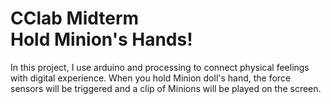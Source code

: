 # CClab Midterm<br>Hold Minion's Hands! 

In this project, I use arduino and processing to connect physical feelings with digital experience. When you hold Minion doll's hand, the force sensors will be triggered and a clip of Minions will be played on the screen. 
